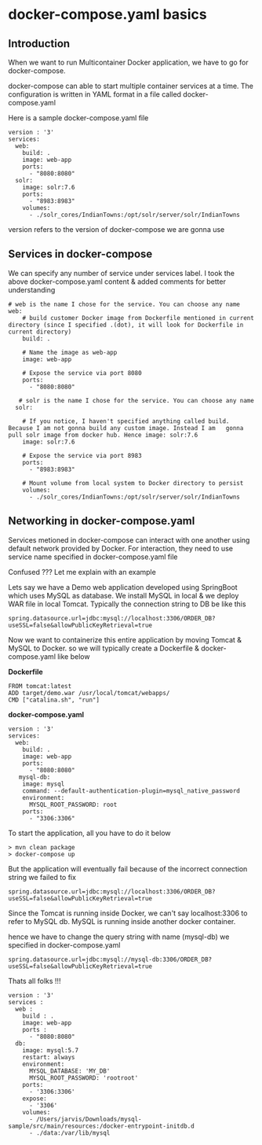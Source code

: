 # docker-compose.yaml basics

## Introduction

When we want to run Multicontainer Docker application, we have to go for docker-compose. 

docker-compose can able to start multiple container services at a time. The configuration is written in YAML format in a file called docker-compose.yaml

Here is a sample docker-compose.yaml file

```
version : '3'
services:
  web:
    build: .
    image: web-app
    ports:
      - "8080:8080"
  solr:
    image: solr:7.6
    ports:
      - "8983:8983"
    volumes:
      - ./solr_cores/IndianTowns:/opt/solr/server/solr/IndianTowns
 ```

version refers to the version of docker-compose we are gonna use

## Services in docker-compose

We can specify any number of service under services label. I took the above docker-compose.yaml content & added comments for better understanding

```
# web is the name I chose for the service. You can choose any name
web:
    # build customer Docker image from Dockerfile mentioned in current directory (since I specified .(dot), it will look for Dockerfile in current directory)
    build: .
    
    # Name the image as web-app
    image: web-app
    
    # Expose the service via port 8080
    ports:
      - "8080:8080"
      
   # solr is the name I chose for the service. You can choose any name
  solr:
  
    # If you notice, I haven't specified anything called build. Because I am not gonna build any custom image. Instead I am   gonna pull solr image from docker hub. Hence image: solr:7.6
    image: solr:7.6
    
    # Expose the service via port 8983
    ports:
      - "8983:8983"
      
    # Mount volume from local system to Docker directory to persist 
    volumes:
      - ./solr_cores/IndianTowns:/opt/solr/server/solr/IndianTowns
 ```
 
## Networking in docker-compose.yaml
 
Services metioned in docker-compose can interact with one another using default network provided by Docker. For interaction, they need to use service name specified in docker-compose.yaml file

Confused ??? Let me explain with an example

Lets say we have a Demo web application developed using SpringBoot which uses MySQL as database. We install MySQL in local & we deploy WAR file in local Tomcat. Typically the connection string to DB be like this

```
spring.datasource.url=jdbc:mysql://localhost:3306/ORDER_DB?useSSL=false&allowPublicKeyRetrieval=true
```

Now we want to containerize this entire application by moving Tomcat & MySQL to Docker. so we will typically create a Dockerfile & docker-compose.yaml like below

**Dockerfile**
```
FROM tomcat:latest
ADD target/demo.war /usr/local/tomcat/webapps/
CMD ["catalina.sh", "run"]
```

**docker-compose.yaml**
```
version : '3'
services:
  web:
    build: .
    image: web-app
    ports:
      - "8080:8080"
   mysql-db:
    image: mysql
    command: --default-authentication-plugin=mysql_native_password
    environment:
      MYSQL_ROOT_PASSWORD: root
    ports:
      - "3306:3306"
```

To start the application, all you have to do it below

```
> mvn clean package
> docker-compose up
```

But the application will eventually fail because of the incorrect connection string we failed to fix

```
spring.datasource.url=jdbc:mysql://localhost:3306/ORDER_DB?useSSL=false&allowPublicKeyRetrieval=true
```

Since the Tomcat is running inside Docker, we can't say localhost:3306 to refer to MySQL db. MySQL is running inside another docker container.

hence we have to change the query string with name (mysql-db) we specified in docker-compose.yaml

```
spring.datasource.url=jdbc:mysql://mysql-db:3306/ORDER_DB?useSSL=false&allowPublicKeyRetrieval=true
```

Thats all folks !!!


```
version : '3'
services :
  web :
    build : .
    image: web-app
    ports :
      - "8080:8080"
  db:
    image: mysql:5.7
    restart: always
    environment:
      MYSQL_DATABASE: 'MY_DB'
      MYSQL_ROOT_PASSWORD: 'rootroot'
    ports:
      - '3306:3306'
    expose:
      - '3306'
    volumes:
      - /Users/jarvis/Downloads/mysql-sample/src/main/resources:/docker-entrypoint-initdb.d
      - ./data:/var/lib/mysql
```
